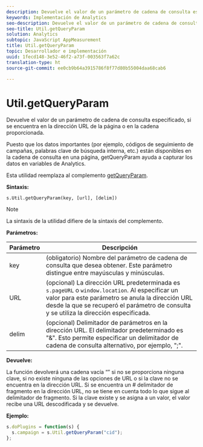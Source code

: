 ```yaml
---
description: Devuelve el valor de un parámetro de cadena de consulta especificado, si se encuentra en la dirección URL de la página o en la cadena proporcionada.
keywords: Implementación de Analytics
seo-description: Devuelve el valor de un parámetro de cadena de consulta especificado, si se encuentra en la dirección URL de la página o en la cadena proporcionada.
seo-title: Util.getQueryParam
solution: Analytics
subtopic: JavaScript AppMeasurement
title: Util.getQueryParam
topic: Desarrollador e implementación
uuid: 1fecd148-3e52-46f2-a73f-003563f7a62c
translation-type: ht
source-git-commit: ee0cb9b64a3915786f8f77d80b55004daa68cab6

---
```



# Util.getQueryParam

Devuelve el valor de un parámetro de cadena de consulta especificado, si se encuentra en la dirección URL de la página o en la cadena proporcionada.

Puesto que los datos importantes (por ejemplo, códigos de seguimiento de campañas, palabras clave de búsqueda interna, etc.) están disponibles en la cadena de consulta en una página, getQueryParam ayuda a capturar los datos en variables de Analytics.

Esta utilidad reemplaza al complemento [getQueryParam](../../implement/js-implementation/plugins/getqueryparam.md#concept_E3D0FEC81E1F4987B39CC467F19FFCFF).

**Sintaxis:**

```
s.Util.getQueryParam(key, [url], [delim])
```

>[!NOTE]
>
>La sintaxis de la utilidad difiere de la sintaxis del complemento.

**Parámetros:**

| Parámetro | Descripción |
|---|---|
| key | (obligatorio) Nombre del parámetro de cadena de consulta que desea obtener. Este parámetro distingue entre mayúsculas y minúsculas. |
| URL | (opcional) La dirección URL predeterminada es `s.pageURL` o `window.location`. Al especificar un valor para este parámetro se anula la dirección URL desde la que se recuperó el parámetro de consulta y se utiliza la dirección especificada. |
| delim | (opcional) Delimitador de parámetros en la dirección URL. El delimitador predeterminado es "&amp;". Esto permite especificar un delimitador de cadena de consulta alternativo, por ejemplo, ";". |

**Devuelve:**

La función devolverá una cadena vacía “” si no se proporciona ninguna clave, si no existe ninguna de las opciones de URL o si la clave no se encuentra en la dirección URL. Si se encuentra un # delimitador de fragmento en la dirección URL, no se tiene en cuenta todo lo que sigue al delimitador de fragmento. Si la clave existe y se asigna a un valor, el valor recibe una URL descodificada y se devuelve.

**Ejemplo:**

```js
s.doPlugins = function(s) { 
  s.campaign = s.Util.getQueryParam("cid"); 
};
```

